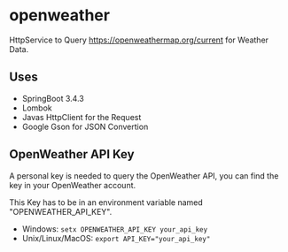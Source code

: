 # openweather

HttpService to Query https://openweathermap.org/current for Weather Data.

## Uses

- SpringBoot 3.4.3
- Lombok
- Javas HttpClient for the Request
- Google Gson for JSON Convertion

## OpenWeather API Key

A personal key is needed to query the OpenWeather API, you can find the key in your OpenWeather account.

This Key has to be in an environment variable named "OPENWEATHER_API_KEY".

- Windows: `setx OPENWEATHER_API_KEY your_api_key`
- Unix/Linux/MacOS: `export API_KEY="your_api_key"`
